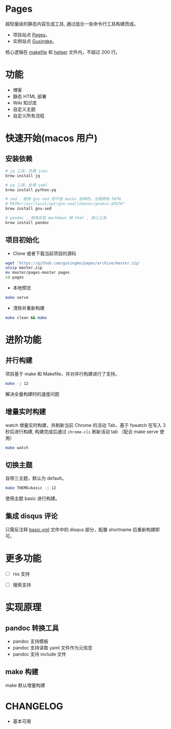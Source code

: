 # Pages

超轻量级的静态内容生成工具, 通过组合一些命令行工具构建而成。

- 项目站点 [Pages](https://www.guxingke.com/pages/)。
- 实例站点 [Guxingke](https://www.guxingke.com)。

核心逻辑在 [makefile](makefile) 和 [helper](helper) 文件内，不超过 200 行。

# 功能

- 博客
- 静态 HTML 部署
- Wiki 知识库
- 自定义主题
- 自定义所有流程

# 快速开始(macos 用户)

## 安装依赖

```bash
# jq 工具，处理 json
brew install jq

# yq 工具，处理 yaml
brew install python-yq

# sed ，使用 gnu-sed 而不是 macos 自带的。注意修改 PATH 
# PATH="/usr/local/opt/gnu-sed/libexec/gnubin:$PATH"
brew install gnu-sed

# pandoc , 用来实现 markdown 转 html , 核心工具
brew install pandoc
```

## 项目初始化

- Clone 或者下载当前项目的源码

```bash
wget 'https://github.com/guxingke/pages/archive/master.zip'
unzip master.zip
mv master/pages-master pages
cd pages
```

- 本地预览

```bash
make serve
```

- 清除并重新构建

```bash
make clean && make
```

# 进阶功能

## 并行构建

项目基于 make 和 Makefile，并对并行构建进行了支持。

```bash
make -j 12 
```

解决全量构建时的速度问题

## 增量实时构建

watch 增量实时构建，并刷新当前 Chrome 的活动 Tab，基于 fswatch 在写入 3 秒后进行构建, 构建完成后通过 `chrome-cli` 刷新活动 tab （配合 make serve 使用）

```bash
make watch
```

## 切换主题

自带三主题，默认为 default。

```bash
make THEME=basic -j 12
```

使用主题 basic 进行构建。

## 集成 disqus 评论

只需反注释 [basic.yml](basic.yml) 文件中的 disqus 部分，配置 shortname 后重新构建即可。

# 更多功能

- [ ] rss 支持
- [ ] 搜索支持


# 实现原理

## pandoc 转换工具

- pandoc 支持模板
- pandoc 支持读取 yaml 文件作为元信息
- pandoc 支持 include 文件

## make 构建

make 默认增量构建


# CHANGELOG

- 基本可用